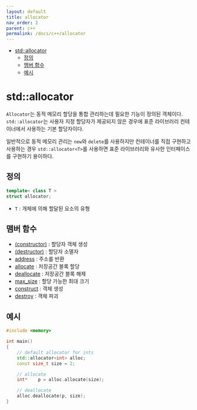 ```yaml
---
layout: default
title: allocator
nav_order: 2
parent: c++ 
permalink: /docs/c++/allocator
---
```


* [std::allocator](#stdallocator)
	* [정의](#정의)
	* [맴버 함수](#맴버-함수)
	* [예시](#예시)

# std::allocator

`Allocator`는 동적 메모리 할당을 통합 관리하는데 필요한 기능이 정의된 객체이다. `std::allocator`는 사용자 지정 할당자가 제공되지 않은 경우에 표준 라이브러리 컨테이너에서 사용하는 기본 할당자이다.  

일반적으로 동적 메모리 관리는 `new`와 `delete`를 사용하지만 컨테이너를 직접 구현하고 사용하는 경우 `std::allocator<T>`를 사용하면 표준 라이브러리와 유사한 인터페이스를 구현하기 용이하다.  


## 정의

```cpp
template< class T >
struct allocator;
```

- `T` : 개체에 의해 할달된 요소의 유형

## 맴버 함수

- [(constructor)](https://cplusplus.com/reference/memory/allocator/allocator/) : 할당자 객체 생성
- [(destructor)](https://cplusplus.com/reference/memory/allocator/~allocator/) : 할당자 소멸자
- [address](https://cplusplus.com/reference/memory/allocator/address/) : 주소를 반환
- [allocate](https://cplusplus.com/reference/memory/allocator/allocate/) : 저장공간 블록 할당
- [deallocate](https://cplusplus.com/reference/memory/allocator/deallocate/) : 저장공간 블록 해제
- [max_size](https://cplusplus.com/reference/memory/allocator/max_size/) : 할당 가능한 최대 크기
- [construct](https://cplusplus.com/reference/memory/allocator/construct/) : 객체 생성
- [destroy](https://cplusplus.com/reference/memory/allocator/destroy/) : 객체 파괴


## 예시

```cpp
#include <memory>

int main()
{
	// default allocator for ints
	std::allocator<int> alloc;
	const size_t size = 2;

	// allocate
	int*	p = alloc.allocate(size);

	// deallocate
	alloc.deallocate(p, size);
}
```
